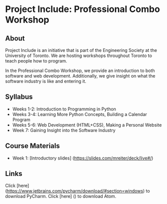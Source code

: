 # Project Include: Professional Combo Workshop

## About
Project Include is an initiative that is part of the Engineering Society at the University of Toronto. We are hosting workshops throughout
Toronto to teach people how to program.

In the Professional Combo Workshop, we provide an introduction to both software and web development. Additionally, we give insight on what
the software industry is like and entering it.

## Syllabus
- Weeks 1-2: Introduction to Programming in Python
- Weeks 3-4: Learning More Python Concepts, Building a Calendar Program
- Weeks 5-6: Web Development (HTML+CSS), Making a Personal Website
- Week 7: Gaining Insight into the Software Industry

## Course Materials
- Week 1: [Introductory slides] (https://slides.com/mreiter/deck/live#/)

## Links
Click [here] (https://www.jetbrains.com/pycharm/download/#section=windows) to download PyCharm.
Click [here] () to download Atom.
